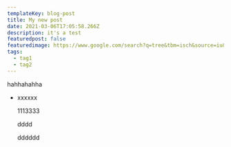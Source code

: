 ```yaml
---
templateKey: blog-post
title: My new post
date: 2021-03-06T17:05:58.266Z
description: it's a test
featuredpost: false
featuredimage: https://www.google.com/search?q=tree&tbm=isch&source=iu&ictx=1&fir=NYsEXn-l_vGxgM%252Cq4xy9uHQ8L_JFM%252C_&vet=1&usg=AI4_-kS5qxgMinln0fRZhfmvsPeVUlkY0A&sa=X&ved=2ahUKEwjFzd3_k5zvAhWrGDQIHcvNArYQ9QF6BAgNEAE#imgrc=NYsEXn-l_vGxgM
tags:
  - tag1
  - tag2
---
```

hahhahahha

* xxxxxx

  1113333

  dddd

  dddddd
